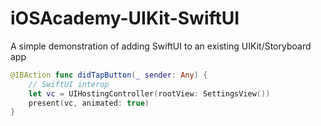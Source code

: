 # iOSAcademy-UIKit-SwiftUI
A simple demonstration of adding SwiftUI to an existing UIKit/Storyboard app
```swift
@IBAction func didTapButton(_ sender: Any) {
    // SwiftUI interop
    let vc = UIHostingController(rootView: SettingsView())
    present(vc, animated: true)
}
```
